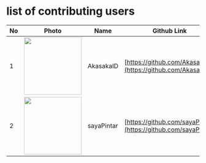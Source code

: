 # list of contributing users 
| No  | Photo                                                                                 | Name      | Github Link                                                  |
| --- | ------------------------------------------------------------------------------------- | --------- | ------------------------------------------------------------ |
| 1   | <img src="https://avatars.githubusercontent.com/u/55008381?v=4" height=150 width=150> | AkasakaID | [https://github.com/AkasakaID](https://github.com/AkasakaID) 
| 2   | <img src="https://avatars.githubusercontent.com/u/70132549?s=400" height=150 width=150> | sayaPintar | [https://github.com/sayaPintar](https://github.com/sayaPintar)
